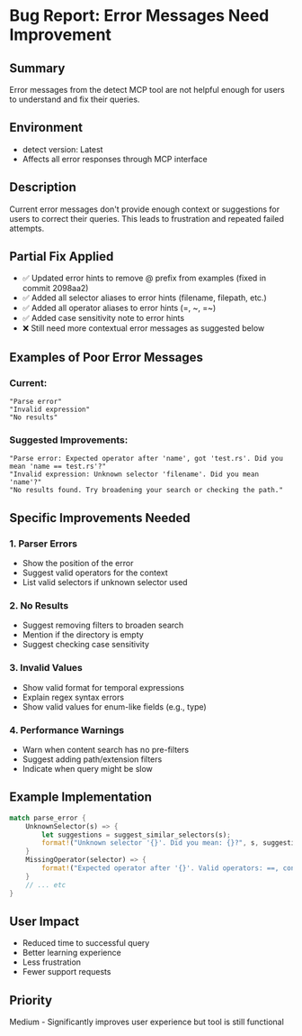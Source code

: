 # Bug Report: Error Messages Need Improvement

## Summary
Error messages from the detect MCP tool are not helpful enough for users to understand and fix their queries.

## Environment
- detect version: Latest
- Affects all error responses through MCP interface

## Description
Current error messages don't provide enough context or suggestions for users to correct their queries. This leads to frustration and repeated failed attempts.

## Partial Fix Applied
- ✅ Updated error hints to remove @ prefix from examples (fixed in commit 2098aa2)
- ✅ Added all selector aliases to error hints (filename, filepath, etc.)
- ✅ Added all operator aliases to error hints (=, ~, =~)
- ✅ Added case sensitivity note to error hints
- ❌ Still need more contextual error messages as suggested below

## Examples of Poor Error Messages

### Current:
```
"Parse error"
"Invalid expression"
"No results"
```

### Suggested Improvements:
```
"Parse error: Expected operator after 'name', got 'test.rs'. Did you mean 'name == test.rs'?"
"Invalid expression: Unknown selector 'filename'. Did you mean 'name'?"
"No results found. Try broadening your search or checking the path."
```

## Specific Improvements Needed

### 1. Parser Errors
- Show the position of the error
- Suggest valid operators for the context
- List valid selectors if unknown selector used

### 2. No Results
- Suggest removing filters to broaden search
- Mention if the directory is empty
- Suggest checking case sensitivity

### 3. Invalid Values
- Show valid format for temporal expressions
- Explain regex syntax errors
- Show valid values for enum-like fields (e.g., type)

### 4. Performance Warnings
- Warn when content search has no pre-filters
- Suggest adding path/extension filters
- Indicate when query might be slow

## Example Implementation

```rust
match parse_error {
    UnknownSelector(s) => {
        let suggestions = suggest_similar_selectors(s);
        format!("Unknown selector '{}'. Did you mean: {}?", s, suggestions.join(", "))
    }
    MissingOperator(selector) => {
        format!("Expected operator after '{}'. Valid operators: ==, contains, >, in [...]", selector)
    }
    // ... etc
}
```

## User Impact
- Reduced time to successful query
- Better learning experience
- Less frustration
- Fewer support requests

## Priority
Medium - Significantly improves user experience but tool is still functional